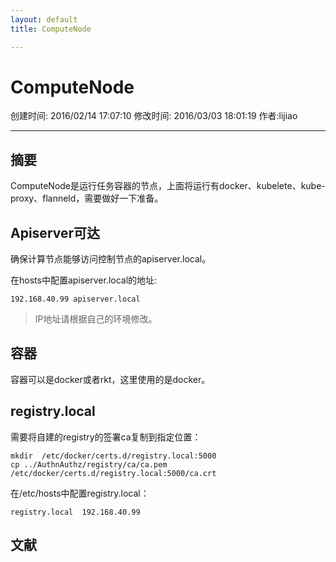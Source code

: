 ```yaml
---
layout: default
title: ComputeNode

---
```


# ComputeNode
创建时间: 2016/02/14 17:07:10  修改时间: 2016/03/03 18:01:19 作者:lijiao

----

## 摘要

ComputeNode是运行任务容器的节点，上面将运行有docker、kubelete、kube-proxy、flanneld，需要做好一下准备。

## Apiserver可达

确保计算节点能够访问控制节点的apiserver.local。

在hosts中配置apiserver.local的地址:

	192.168.40.99 apiserver.local

>IP地址请根据自己的环境修改。

## 容器

容器可以是docker或者rkt，这里使用的是docker。

## registry.local

需要将自建的registry的签署ca复制到指定位置：

	mkdir  /etc/docker/certs.d/registry.local:5000
	cp ../AuthnAuthz/registry/ca/ca.pem   /etc/docker/certs.d/registry.local:5000/ca.crt

在/etc/hosts中配置registry.local：

	registry.local  192.168.40.99


## 文献
